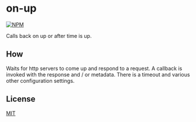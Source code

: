 # on-up

[![NPM](https://nodei.co/npm/on-up.png?mini=true)](https://www.npmjs.org/package/on-up)

Calls back on up or after time is up.

## How

Waits for http servers to come up and respond to a request.
A callback is invoked with the response and / or metadata.
There is a timeout and various other configuration settings.

## License

[MIT](http://orlin.mit-license.org)
